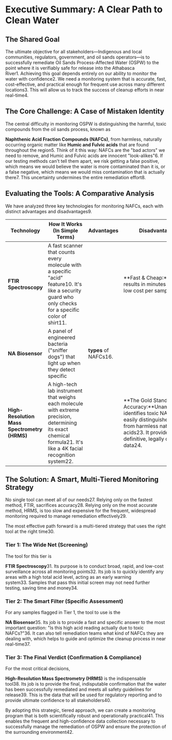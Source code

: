 # Executive Summary: A Clear Path to Clean Water

## The Shared Goal

The ultimate objective for all stakeholders—Indigenous and local communities, regulators, government, and oil sands operators—is to successfully remediate Oil Sands Process-Affected Water (OSPW) to the point where it is verifiably safe for release into the Athabasca River1. Achieving this goal depends entirely on our ability to monitor the water with confidence2. We need a monitoring system that is accurate, fast, cost-effective, and practical enough for frequent use across many different locations3. This will allow us to track the success of cleanup efforts in near real-time4.

## The Core Challenge: A Case of Mistaken Identity

The central difficulty in monitoring OSPW is distinguishing the harmful, toxic compounds from the oil sands process, known as 

**Naphthenic Acid Fraction Compounds (NAFCs)**, from harmless, naturally occurring organic matter like **Humic and Fulvic acids** that are found throughout the region5. Think of it this way: NAFCs are the "bad actors" we need to remove, and Humic and Fulvic acids are innocent "look-alikes"6. If our testing methods can't tell them apart, we risk getting a false positive, which means we would believe the water is more contaminated than it is, or a false negative, which means we would miss contamination that is actually there7. This uncertainty undermines the entire remediation effort8.

## Evaluating the Tools: A Comparative Analysis

We have analyzed three key technologies for monitoring NAFCs, each with distinct advantages and disadvantages9.

|Technology|How It Works (In Simple Terms)|Advantages|Disadvantages|
|---|---|---|---|
|**FTIR Spectroscopy**|A fast scanner that counts every molecule with a specific "acid" feature10. It's like a security guard who only checks for a specific color of shirt11.||**Fast & Cheap:**Delivers results in minutes at a very low cost per sample12.|Operationally Simple: Robust, easy-to-use equipment13.||**Not Specific:** It cannot tell the difference between a toxic NAFC and a harmless natural acid14. It counts them all, leading to a high risk of overestimating contamination15.|
|**NA Biosensor**|A panel of engineered bacteria ("sniffer dogs") that light up when they detect specific|**types** of NAFCs16.||**Fast & Specific:**Gives results within 24 hours and can tell you what kind of NAFCs are present17.|Operationally Viable: Works on raw water with minimal preparation18.||**Key Unknown:** Its reaction to the harmless "look-alike" acids has not been fully tested, creating a potential risk of interference19.|Semi-Quantitative: Better at "yes/no" detection than providing a precise concentration20.|
|**High-Resolution Mass Spectrometry (HRMS)**|A high-tech lab instrument that weighs each molecule with extreme precision, determining its exact chemical formula21. It's like a 4K facial recognition system22.||**The Gold Standard for Accuracy:**Unambiguously identifies toxic NAFCs and easily distinguishes them from harmless natural acids23. It provides definitive, legally defensible data24.||**Slow & Expensive:** It takes a long time for analysis and data processing25.|Operationally Complex: Requires a specialized lab, highly trained staff, and extensive sample preparation26.|

## The Solution: A Smart, Multi-Tiered Monitoring Strategy

No single tool can meet all of our needs27. Relying only on the fastest method, FTIR, sacrifices accuracy28. Relying only on the most accurate method, HRMS, is too slow and expensive for the frequent, widespread monitoring required to manage remediation effectively29.

The most effective path forward is a multi-tiered strategy that uses the right tool at the right time30.

### Tier 1: The Wide Net (Screening)

The tool for this tier is 

**FTIR Spectroscopy**31. Its purpose is to conduct broad, rapid, and low-cost surveillance across all monitoring points32. Its job is to quickly identify any areas with a high total acid level, acting as an early warning system33. Samples that pass this initial screen may not need further testing, saving time and money34.

### Tier 2: The Smart Filter (Specific Assessment)

For any samples flagged in Tier 1, the tool to use is the 

**NA Biosensor**35. Its job is to provide a fast and specific answer to the most important question: "Is this high acid reading actually due to toxic NAFCs?"36. It can also tell remediation teams what kind of NAFCs they are dealing with, which helps to guide and optimize the cleanup process in near real-time37.

### Tier 3: The Final Verdict (Confirmation & Compliance)

For the most critical decisions, 

**High-Resolution Mass Spectrometry (HRMS)** is the indispensable tool38. Its job is to provide the final, indisputable confirmation that the water has been successfully remediated and meets all safety guidelines for release39. This is the data that will be used for regulatory reporting and to provide ultimate confidence to all stakeholders40.

By adopting this strategic, tiered approach, we can create a monitoring program that is both scientifically robust and operationally practical41. This enables the frequent and high-confidence data collection necessary to successfully manage the remediation of OSPW and ensure the protection of the surrounding environment42.